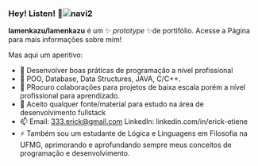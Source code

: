 ### Hey! Listen! 👋![navi2](https://user-images.githubusercontent.com/23318318/188464238-b9611f5d-f652-4be5-a716-a11526bfa4d2.png)




**lamenkazu/lamenkazu** é um ✨ _prototype_ ✨de portifólio. Acesse a Página para mais informações sobre mim!

Mas aqui um aperitivo:
- 🔭 Desenvolver boas práticas de programação a nível profissional
- 🌱 POO, Database, Data Structures, JAVA, C/C++.
- 👯 PRocuro colaborações para projetos de baixa escala porém a nível profissional para aprendizado.
- 🤔 Aceito qualquer fonte/material para estudo na área de desenvolvimento fullstack
- 📫 Email: 333.erick@gmail.com 
      LinkedIn: linkedin.com/in/erick-etiene
- ⚡ Também sou um estudante de Lógica e Linguagens em Filosofia na UFMG, aprimorando e aprofundando sempre meus conceitos de programação e desenvolvimento.
